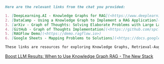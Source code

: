 ```markdown
Here are the relevant links from the chat you provided:

1. [DeepLearning.AI - Knowledge Graphs for RAG](<https://www.deeplearning.ai/short-courses/knowledge-graphs-rag/>)
2. [DataCamp - Using a Knowledge Graph to Implement a RAG Application](<https://www.datacamp.com/tutorial/knowledge-graph-rag>)
3. [arXiv - Graph of Thoughts: Solving Elaborate Problems with Large Language Models](<https://arxiv.org/abs/2308.09687>)
4. [GitHub - Graph of Thoughts Implementation](<https://github.com/spcl/graph-of-thoughts/>)
5. [RAGFlow Demo](<https://demo.ragflow.io>)
6. [Google Sheets - Mapping Problems to Solutions](<https://docs.google.com/spreadsheets/d/1eUsXMSyEJ_WnE93Iu3GmqJa1Gv4-os5IekxW6Q3g2G8/edit?gid=661306205#gid=661306205>)

These links are resources for exploring Knowledge Graphs, Retrieval-Augmented Generation (RAG), and related frameworks like Graph of Thoughts.
```

[Boost LLM Results: When to Use Knowledge Graph RAG - The New Stack](https://thenewstack.io/boost-llm-results-when-to-use-knowledge-graph-rag/)